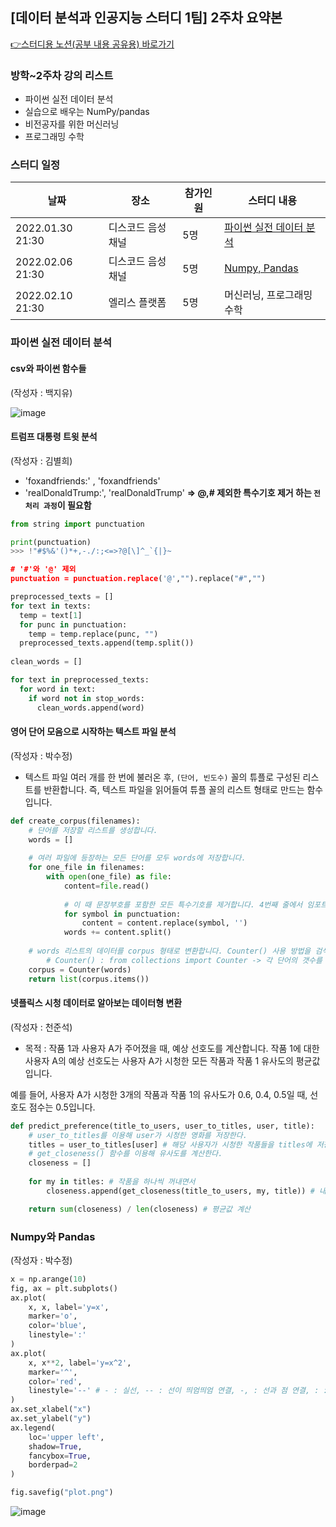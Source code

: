 ## [데이터 분석과 인공지능 스터디 1팀] 2주차 요약본

[👉스터디용 노션(공부 내용 공유용) 바로가기](https://gigantic-increase-961.notion.site/1-42d23dd397ce468d9aa4d24fcf7dc916)

### 방학~2주차 강의 리스트
- 파이썬 실전 데이터 분석
- 실습으로 배우는 NumPy/pandas
- 비전공자를 위한 머신러닝
- 프로그래밍 수학


### 스터디 일정
|       날짜       |         장소      |  참가인원 | 스터디 내용 |
| ---------------- | ----------------- | ------ | ------------- |
| 2022.01.30 21:30 | 디스코드 음성채널  |  5명 | [파이썬 실전 데이터 분석](#파이썬-실전-데이터-분석) |
| 2022.02.06 21:30 | 디스코드 음성채널  | 5명 | [Numpy, Pandas](#Numpy와-Pandas) | 
| 2022.02.10 21:30 |   엘리스 플랫폼  | 5명 | 머신러닝, 프로그래밍 수학 | 


### 파이썬 실전 데이터 분석

#### csv와 파이썬 함수들

(작성자 : 백지유)



![image](https://user-images.githubusercontent.com/71163016/153526193-688ccebd-317a-475d-a578-be843133572c.png)


#### 트럼프 대통령 트윗 분석
(작성자 : 김별희)
- 'foxandfriends:' , 'foxandfriends' 
- 'realDonaldTrump:', 'realDonaldTrump'
**⇒ @,# 제외한 특수기호 제거 하는 ` 전처리 과정 `이 필요함**
```python
from string import punctuation

print(punctuation)
>>> !"#$%&'()*+,-./:;<=>?@[\]^_`{|}~

# '#'와 '@' 제외
punctuation = punctuation.replace('@',"").replace("#","")

preprocessed_texts = []
for text in texts:
  temp = text[1]
  for punc in punctuation:
    temp = temp.replace(punc, "")
  preprocessed_texts.append(temp.split())
  
clean_words = []

for text in preprocessed_texts:
  for word in text:
    if word not in stop_words:
      clean_words.append(word)
```

#### 영어 단어 모음으로 시작하는 텍스트 파일 분석
(작성자 : 박수정)
- 텍스트 파일 여러 개를 한 번에 불러온 후, `(단어, 빈도수)` 꼴의 튜플로 구성된 리스트를 반환합니다.
즉, 텍스트 파일을 읽어들여 튜플 꼴의 리스트 형태로 만드는 함수 입니다.
```python
def create_corpus(filenames):
    # 단어를 저장할 리스트를 생성합니다.
    words = []
    
    # 여러 파일에 등장하는 모든 단어를 모두 words에 저장합니다.
    for one_file in filenames:
        with open(one_file) as file:
            content=file.read()
        
            # 이 때 문장부호를 포함한 모든 특수기호를 제거합니다. 4번째 줄에서 임포트한 punctuation을  이용하세요.
            for symbol in punctuation:
                content = content.replace(symbol, '')
            words += content.split()
    
    # words 리스트의 데이터를 corpus 형태로 변환합니다. Counter() 사용 방법을 검색해보세요.
		# Counter() : from collections import Counter -> 각 단어의 갯수를 딕셔너리 형태로 반환
    corpus = Counter(words)
    return list(corpus.items())
```

#### 넷플릭스 시청 데이터로 알아보는 데이터형 변환
(작성자 : 천준석)
- 목적 :  작품 1과 사용자 A가 주어졌을 때, 예상 선호도를 계산합니다.
작품 1에 대한 사용자 A의 예상 선호도는 사용자 A가 시청한 모든 작품과 작품 1 유사도의 평균값입니다.

예를 들어, 사용자 A가 시청한 3개의 작품과 작품 1의 유사도가 0.6, 0.4, 0.5일 때, 선호도 점수는 0.5입니다.

```python
def predict_preference(title_to_users, user_to_titles, user, title):
    # user_to_titles를 이용해 user가 시청한 영화를 저장한다.
    titles = user_to_titles[user] # 해당 사용자가 시청한 작품들을 titles에 저장한다.
    # get_closeness() 함수를 이용해 유사도를 계산한다.
    closeness = []
    
    for my in titles: # 작품을 하나씩 꺼내면서
        closeness.append(get_closeness(title_to_users, my, title)) # 내가 시청한 작품과 특정 작품의 유사도를 계산하여 closeness 리스트에 넣는다

    return sum(closeness) / len(closeness) # 평균값 계산
```


### Numpy와 Pandas
(작성자 : 박수정)

```python
x = np.arange(10)
fig, ax = plt.subplots()
ax.plot(
    x, x, label='y=x',
    marker='o',
    color='blue',
    linestyle=':'
)
ax.plot(
    x, x**2, label='y=x^2',
    marker='^',
    color='red',
    linestyle='--' # - : 실선, -- : 선이 띄엄띄엄 연결, -, : 선과 점 연결, : : 점선
)
ax.set_xlabel("x")
ax.set_ylabel("y")
ax.legend(
    loc='upper left',
    shadow=True,
    fancybox=True,
    borderpad=2
)

fig.savefig("plot.png")
```
![image](https://user-images.githubusercontent.com/71163016/153526865-472959ad-9509-4917-a3ab-63a915bcbd2a.png)

